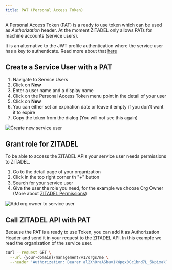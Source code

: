 ```yaml
---
title: PAT (Personal Access Token)
---
```



A Personal Access Token (PAT) is a ready to use token which can be used as _Authorization_ header.
At the moment ZITADEL only allows PATs for machine accounts (service users).

It is an alternative to the JWT profile authentication where the service user has a key to authenticate. Read more about that [here](serviceusers)

## Create a Service User with a PAT


1. Navigate to Service Users
2. Click on **New**
3. Enter a user name and a display name
4. Click on the Personal Access Token menu point in the detail of your user
5. Click on **New**
6. You can either set an expiration date or leave it empty if you don't want it to expire
7. Copy the token from the dialog (You will not see this again)

![Create new service user](/img/guides/console-service-user-pat.gif)

## Grant role for ZITADEL

To be able to access the ZITADEL APIs your service user needs permissions to ZITADEL.

1. Go to the detail page of your organization
2. Click in the top right corner th "+" button
3. Search for your service user
4. Give the user the role you need, for the example we choose Org Owner (More about [ZITADEL Permissions](../manage/console/managers))

![Add org owner to service user](/img/guides/console-service-user-org-owner.gif)


## Call ZITADEL API with PAT

Because the PAT is a ready to use Token, you can add it as Authorization Header and send it in your request to the ZITADEL API.
In this example we read the organization of the service user.

```bash
curl --request GET \
  --url {your-domain}/management/v1/orgs/me \
  --header 'Authorization: Bearer al2Xh0raASbuv1kWpqx0Gc1bnd7L_5NpixakTuyhobAfg44UNNfxDdwXM5tig0ZELwrl7gk' 
```